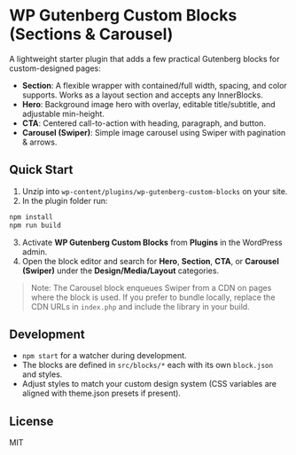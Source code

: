 # WP Gutenberg Custom Blocks (Sections & Carousel)

A lightweight starter plugin that adds a few practical Gutenberg blocks for custom-designed pages:

- **Section**: A flexible wrapper with contained/full width, spacing, and color supports. Works as a layout section and accepts any InnerBlocks.
- **Hero**: Background image hero with overlay, editable title/subtitle, and adjustable min-height.
- **CTA**: Centered call-to-action with heading, paragraph, and button.
- **Carousel (Swiper)**: Simple image carousel using Swiper with pagination & arrows.

## Quick Start

1. Unzip into `wp-content/plugins/wp-gutenberg-custom-blocks` on your site.
2. In the plugin folder run:

```bash
npm install
npm run build
```
3. Activate **WP Gutenberg Custom Blocks** from **Plugins** in the WordPress admin.
4. Open the block editor and search for **Hero**, **Section**, **CTA**, or **Carousel (Swiper)** under the **Design/Media/Layout** categories.

> Note: The Carousel block enqueues Swiper from a CDN on pages where the block is used. If you prefer to bundle locally, replace the CDN URLs in `index.php` and include the library in your build.

## Development

- `npm start` for a watcher during development.
- The blocks are defined in `src/blocks/*` each with its own `block.json` and styles.
- Adjust styles to match your custom design system (CSS variables are aligned with theme.json presets if present).

## License

MIT
